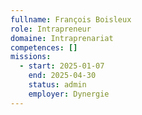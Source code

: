 ```yaml
---
fullname: François Boisleux
role: Intrapreneur
domaine: Intraprenariat
competences: []
missions:
  - start: 2025-01-07
    end: 2025-04-30
    status: admin
    employer: Dynergie
---
```

